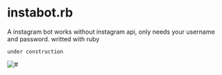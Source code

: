 # instabot.rb
A instagram bot works without instagram api, only needs your username and password. writted with ruby


```
under construction
```

![#](https://img.shields.io/badge/status-under%20construction-ff69b4.svg)
